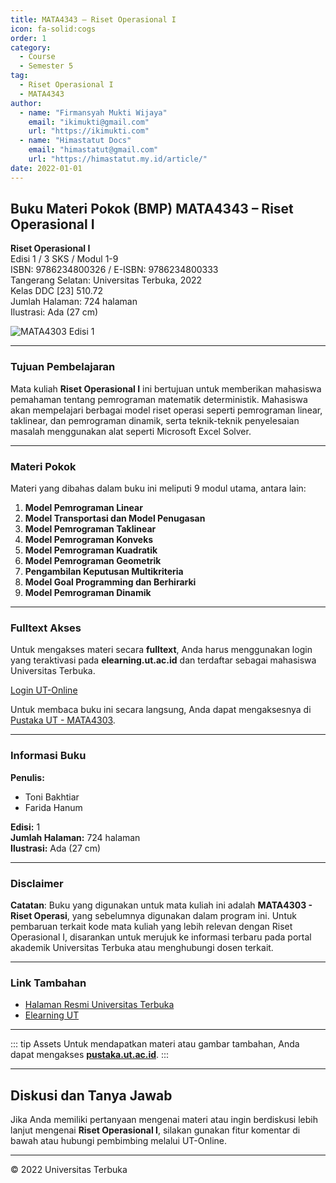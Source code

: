 ```yaml
--- 
title: MATA4343 – Riset Operasional I
icon: fa-solid:cogs
order: 1
category:
  - Course
  - Semester 5
tag:
  - Riset Operasional I
  - MATA4343
author:
  - name: "Firmansyah Mukti Wijaya"
    email: "ikimukti@gmail.com"
    url: "https://ikimukti.com"
  - name: "Himastatut Docs"
    email: "himastatut@gmail.com"
    url: "https://himastatut.my.id/article/"
date: 2022-01-01
--- 
```


## Buku Materi Pokok (BMP) MATA4343 – Riset Operasional I

**Riset Operasional I**  
Edisi 1 / 3 SKS / Modul 1-9  
ISBN: 9786234800326 / E-ISBN: 9786234800333  
Tangerang Selatan: Universitas Terbuka, 2022  
Kelas DDC [23] 510.72  
Jumlah Halaman: 724 halaman  
Ilustrasi: Ada (27 cm)

![MATA4303 Edisi 1](https://pustaka.ut.ac.id/lib/wp-content/uploads/2023/06/MATA4303.jpg)

--- 

### Tujuan Pembelajaran

Mata kuliah **Riset Operasional I** ini bertujuan untuk memberikan mahasiswa pemahaman tentang pemrograman matematik deterministik. Mahasiswa akan mempelajari berbagai model riset operasi seperti pemrograman linear, taklinear, dan pemrograman dinamik, serta teknik-teknik penyelesaian masalah menggunakan alat seperti Microsoft Excel Solver.

--- 

### Materi Pokok

Materi yang dibahas dalam buku ini meliputi 9 modul utama, antara lain:

1. **Model Pemrograman Linear**
2. **Model Transportasi dan Model Penugasan**
3. **Model Pemrograman Taklinear**
4. **Model Pemrograman Konveks**
5. **Model Pemrograman Kuadratik**
6. **Model Pemrograman Geometrik**
7. **Pengambilan Keputusan Multikriteria**
8. **Model Goal Programming dan Berhirarki**
9. **Model Pemrograman Dinamik**

--- 

### Fulltext Akses

Untuk mengakses materi secara **fulltext**, Anda harus menggunakan login yang teraktivasi pada **elearning.ut.ac.id** dan terdaftar sebagai mahasiswa Universitas Terbuka.

[Login UT-Online](http://elearning.ut.ac.id)

Untuk membaca buku ini secara langsung, Anda dapat mengaksesnya di [Pustaka UT - MATA4303](https://pustaka.ut.ac.id/lib/mata4303-riset-operasi/).

--- 

### Informasi Buku

**Penulis:**  
- Toni Bakhtiar  
- Farida Hanum  

**Edisi:** 1  
**Jumlah Halaman:** 724 halaman  
**Ilustrasi:** Ada (27 cm)

--- 

### Disclaimer

**Catatan**: Buku yang digunakan untuk mata kuliah ini adalah **MATA4303 - Riset Operasi**, yang sebelumnya digunakan dalam program ini. Untuk pembaruan terkait kode mata kuliah yang lebih relevan dengan Riset Operasional I, disarankan untuk merujuk ke informasi terbaru pada portal akademik Universitas Terbuka atau menghubungi dosen terkait.

--- 

### Link Tambahan

- [Halaman Resmi Universitas Terbuka](https://www.ut.ac.id)
- [Elearning UT](http://elearning.ut.ac.id)

--- 

::: tip Assets
Untuk mendapatkan materi atau gambar tambahan, Anda dapat mengakses **[pustaka.ut.ac.id](https://pustaka.ut.ac.id)**.
:::

--- 

## Diskusi dan Tanya Jawab

Jika Anda memiliki pertanyaan mengenai materi atau ingin berdiskusi lebih lanjut mengenai **Riset Operasional I**, silakan gunakan fitur komentar di bawah atau hubungi pembimbing melalui UT-Online.

--- 

<footer>
  <p>© 2022 Universitas Terbuka</p>
</footer>


<GitContributors />
<GitChangelog />